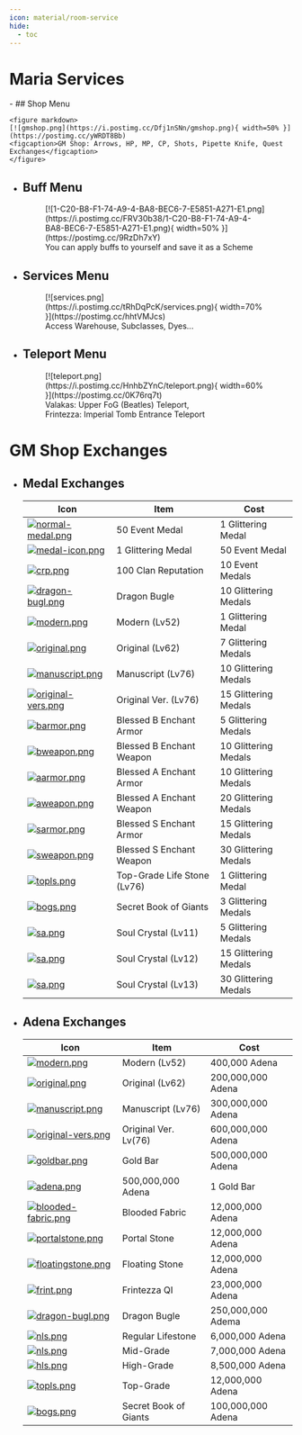 ```yaml
---
icon: material/room-service
hide:
  - toc
---
```


# Maria Services

<div class="grid cards" markdown>
- ## Shop Menu

    

    <figure markdown>
    [![gmshop.png](https://i.postimg.cc/Dfj1nSNn/gmshop.png){ width=50% }](https://postimg.cc/yWRDT8Bb)
    <figcaption>GM Shop: Arrows, HP, MP, CP, Shots, Pipette Knife, Quest Exchanges</figcaption>
    </figure>

    

- ## Buff Menu

    

    <figure markdown>
    [![1-C20-B8-F1-74-A9-4-BA8-BEC6-7-E5851-A271-E1.png](https://i.postimg.cc/FRV30b38/1-C20-B8-F1-74-A9-4-BA8-BEC6-7-E5851-A271-E1.png){ width=50% }](https://postimg.cc/9RzDh7xY)
    <figcaption>You can apply buffs to yourself and save it as a Scheme</figcaption>
    </figure>

- ## Services Menu

    

    <figure markdown>
    [![services.png](https://i.postimg.cc/tRhDqPcK/services.png){ width=70% }](https://postimg.cc/hhtVMJcs)
    <figcaption>Access Warehouse, Subclasses, Dyes...</figcaption>
    </figure>

- ## Teleport Menu

    
    <figure markdown>
    [![teleport.png](https://i.postimg.cc/HnhbZYnC/teleport.png){ width=60% }](https://postimg.cc/0K76rq7t)
    <figcaption>Valakas: Upper FoG (Beatles) Teleport, <br> Frintezza: Imperial Tomb Entrance Teleport </figcaption>
    </figure>

</div>





# GM Shop Exchanges

<div class="grid cards" markdown style="grid-template-columns: 1fr 1fr; gap: 1rem;">


- ## Medal Exchanges

    | Icon | Item | Cost |
    |------|--------------------------------|------------------|
    | [![normal-medal.png](https://i.postimg.cc/D0PrmsT3/normal-medal.png)](https://postimg.cc/D4mJMS0x) | 50   Event Medal  | 1 Glittering Medal |
    | [![medal-icon.png](https://i.postimg.cc/yx82n85P/medal-icon.png)](https://postimg.cc/JDSTzMRD) | 1 Glittering Medal  | 50 Event Medal |
    | [![crp.png](https://i.postimg.cc/ZK0nWpZP/crp.png)](https://postimg.cc/RN5483Wq) | 100 Clan Reputation | 10 Event Medals |
    | [![dragon-bugl.png](https://i.postimg.cc/DwvTWK19/dragon-bugl.png)](https://postimg.cc/xc477hx5) | Dragon Bugle | 10 Glittering Medals |
    | [![modern.png](https://i.postimg.cc/rFgHPRtH/modern.png)](https://postimg.cc/xcJgkC5G) | Modern (Lv52) | 1 Glittering Medal |
    | [![original.png](https://i.postimg.cc/SQdVSFN2/original.png)](https://postimg.cc/hhJVsYmc) | Original (Lv62) | 7 Glittering Medals |
    | [![manuscript.png](https://i.postimg.cc/nhj1GXKB/manuscript.png)](https://postimg.cc/w1zJ6TGj) | Manuscript (Lv76) | 10 Glittering Medals |
    | [![original-vers.png](https://i.postimg.cc/MTD0pVx2/original-vers.png)](https://postimg.cc/zbyHdLV0) | Original Ver. (Lv76) | 15 Glittering Medals |
    | [![barmor.png](https://i.postimg.cc/05VdgYc7/barmor.png)](https://postimg.cc/23BBhZp5) | Blessed B Enchant Armor | 5 Glittering Medals |
    | [![bweapon.png](https://i.postimg.cc/zB0WrNSq/bweapon.png)](https://postimg.cc/yg3WmwbG) | Blessed B Enchant Weapon | 10 Glittering Medals |
    | [![aarmor.png](https://i.postimg.cc/50NYpGcT/aarmor.png)](https://postimg.cc/67gppMpf) | Blessed A Enchant Armor | 10 Glittering Medals |
    | [![aweapon.png](https://i.postimg.cc/QNz9k0fY/aweapon.png)](https://postimg.cc/kDxg7F3W) | Blessed A Enchant Weapon | 20 Glittering Medals |
    | [![sarmor.png](https://i.postimg.cc/5tf6NGty/sarmor.png)](https://postimg.cc/gxBYgg8b) | Blessed S Enchant Armor | 15 Glittering Medals |
    | [![sweapon.png](https://i.postimg.cc/9z3f3gSW/sweapon.png)](https://postimg.cc/CnN0k7St) | Blessed S Enchant Weapon | 30 Glittering Medals |
    | [![topls.png](https://i.postimg.cc/hGCTFg0c/topls.png)](https://postimg.cc/1gqf6kTj) | Top-Grade Life Stone (Lv76) | 1 Glittering Medal |
    | [![bogs.png](https://i.postimg.cc/SN08bgc2/bogs.png)](https://postimg.cc/9zpzGt8C) | Secret Book of Giants | 3 Glittering Medals |
    | [![sa.png](https://i.postimg.cc/nLL9Ggf5/sa.png)](https://postimg.cc/XrTvV2Jc) | Soul Crystal (Lv11) | 5 Glittering Medals |
    | [![sa.png](https://i.postimg.cc/nLL9Ggf5/sa.png)](https://postimg.cc/XrTvV2Jc) | Soul Crystal (Lv12) | 15 Glittering Medals |
    | [![sa.png](https://i.postimg.cc/nLL9Ggf5/sa.png)](https://postimg.cc/XrTvV2Jc) | Soul Crystal (Lv13) | 30 Glittering Medals |


- ## Adena Exchanges

    |Icon | Item      | Cost |
    |-----|------------|--------------------|
    | [![modern.png](https://i.postimg.cc/rFgHPRtH/modern.png)](https://postimg.cc/xcJgkC5G)    | Modern (Lv52) | 400,000 Adena |
    | [![original.png](https://i.postimg.cc/SQdVSFN2/original.png)](https://postimg.cc/hhJVsYmc)  | Original (Lv62) | 200,000,000 Adena |
    | [![manuscript.png](https://i.postimg.cc/nhj1GXKB/manuscript.png)](https://postimg.cc/w1zJ6TGj)  | Manuscript (Lv76) | 300,000,000 Adena |
    | [![original-vers.png](https://i.postimg.cc/MTD0pVx2/original-vers.png)](https://postimg.cc/zbyHdLV0) | Original Ver. Lv(76) | 600,000,000 Adena |
    | [![goldbar.png](https://i.postimg.cc/QdL9d1JG/goldbar.png)](https://postimg.cc/bsTN6G53)  | Gold Bar    | 500,000,000 Adena |
    | [![adena.png](https://i.postimg.cc/0rgVByMw/adena.png)](https://postimg.cc/gLDywdKz) | 500,000,000 Adena | 1 Gold Bar |
    | [![blooded-fabric.png](https://i.postimg.cc/J0GxMZcH/blooded-fabric.png)](https://postimg.cc/ctGwcKzd)  | Blooded Fabric | 12,000,000 Adena |
    | [![portalstone.png](https://i.postimg.cc/PrHPzkNp/portalstone.png)](https://postimg.cc/fkHzDpcD)  | Portal Stone | 12,000,000 Adena |
    | [![floatingstone.png](https://i.postimg.cc/Bv4gdzhX/floatingstone.png)](https://postimg.cc/k2YKSTPm)  | Floating Stone | 12,000,000 Adena |
    | [![frint.png](https://i.postimg.cc/rwK0zNKQ/frint.png)](https://postimg.cc/PCnrRZbw)  | Frintezza QI | 23,000,000 Adena |
    | [![dragon-bugl.png](https://i.postimg.cc/DwvTWK19/dragon-bugl.png)](https://postimg.cc/xc477hx5)  | Dragon Bugle | 250,000,000 Adema |
    | [![nls.png](https://i.postimg.cc/vHWMh1Cb/nls.png)](https://postimg.cc/bsNKNvzB) | Regular Lifestone  | 6,000,000 Adena  |
    | [![nls.png](https://i.postimg.cc/Nj6MKCQ8/nls.png)](https://postimg.cc/xXdY7RJq)  | Mid-Grade | 7,000,000 Adena  |
    | [![hls.png](https://i.postimg.cc/C1mJS4ZS/hls.png)](https://postimg.cc/9RwyBZtn)  | High-Grade | 8,500,000  Adena |
    | [![topls.png](https://i.postimg.cc/hGCTFg0c/topls.png)](https://postimg.cc/1gqf6kTj)  | Top-Grade | 12,000,000 Adena  |
    | [![bogs.png](https://i.postimg.cc/SN08bgc2/bogs.png)](https://postimg.cc/9zpzGt8C)  | Secret Book of Giants    | 100,000,000 Adena |



</div>